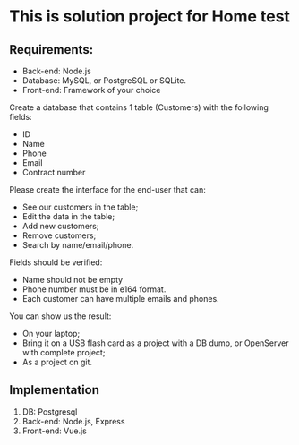 # This is solution project for Home test

## Requirements:
* Back-end: Node.js
* Database: MySQL, or PostgreSQL or SQLite. 
* Front-end: Framework of your choice

Create a database that contains 1 table (Customers) with the following fields:
* ID
* Name
* Phone
* Email
* Contract number

Please create the interface for the end-user that can:
* See our customers in the table;
* Edit the data in the table;
* Add new customers;
* Remove customers;
* Search by name/email/phone.

Fields should be verified:
* Name should not be empty
* Phone number must be in e164 format.
* Each customer can have multiple emails and phones.

You can show us the result:
* On your laptop;
* Bring it on a USB flash card as a project with a DB dump, or OpenServer with complete
project;
* As a project on git.

## Implementation

1. DB: Postgresql
2. Back-end: Node.js, Express
3. Front-end: Vue.js

 

